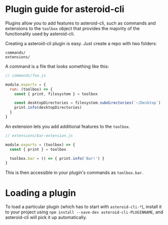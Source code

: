 # Plugin guide for asteroid-cli

Plugins allow you to add features to asteroid-cli, such as commands and
extensions to the `toolbox` object that provides the majority of the functionality
used by asteroid-cli.

Creating a asteroid-cli plugin is easy. Just create a repo with two folders:

```
commands/
extensions/
```

A command is a file that looks something like this:

```js
// commands/foo.js

module.exports = {
  run: (toolbox) => {
    const { print, filesystem } = toolbox

    const desktopDirectories = filesystem.subdirectories(`~/Desktop`)
    print.info(desktopDirectories)
  }
}
```

An extension lets you add additional features to the `toolbox`.

```js
// extensions/bar-extension.js

module.exports = (toolbox) => {
  const { print } = toolbox

  toolbox.bar = () => { print.info('Bar!') }
}
```

This is then accessible in your plugin's commands as `toolbox.bar`.

# Loading a plugin

To load a particular plugin (which has to start with `asteroid-cli-*`),
install it to your project using `npm install --save-dev asteroid-cli-PLUGINNAME`,
and asteroid-cli will pick it up automatically.
